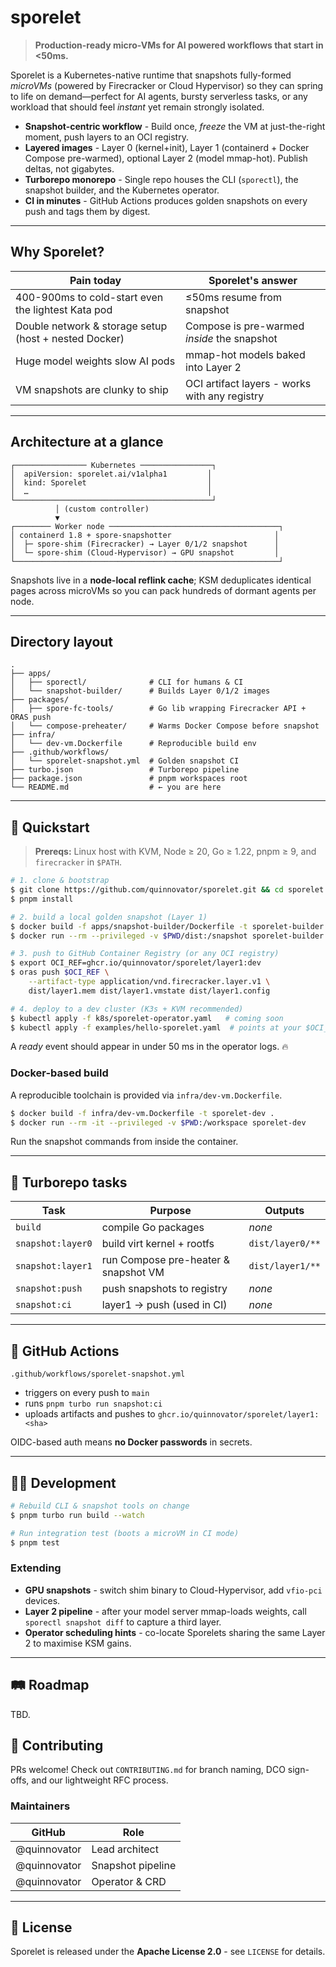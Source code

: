 # sporelet

> **Production-ready micro-VMs for AI powered workflows that start in <50ms.**

Sporelet is a Kubernetes-native runtime that snapshots fully-formed _microVMs_ (powered by Firecracker or Cloud Hypervisor) so they can spring to life on demand—perfect for AI agents, bursty serverless tasks, or any workload that should feel _instant_ yet remain strongly isolated.

- **Snapshot-centric workflow** - Build once, _freeze_ the VM at just-the-right moment, push layers to an OCI registry.
- **Layered images** - Layer 0 (kernel+init), Layer 1 (containerd + Docker Compose pre-warmed), optional Layer 2 (model mmap-hot). Publish deltas, not gigabytes.
- **Turborepo monorepo** - Single repo houses the CLI (`sporectl`), the snapshot builder, and the Kubernetes operator.
- **CI in minutes** - GitHub Actions produces golden snapshots on every push and tags them by digest.

---

## Why Sporelet?

| Pain today                                            | Sporelet's answer                             |
| ----------------------------------------------------- | --------------------------------------------- |
| 400-900ms to cold-start even the lightest Kata pod    | ≤50ms resume from snapshot                    |
| Double network & storage setup (host + nested Docker) | Compose is pre-warmed _inside_ the snapshot   |
| Huge model weights slow AI pods                       | mmap-hot models baked into Layer 2            |
| VM snapshots are clunky to ship                       | OCI artifact layers - works with any registry |

---

## Architecture at a glance

```text
┌──────────────── Kubernetes ────────────────┐
│  apiVersion: sporelet.ai/v1alpha1         │
│  kind: Sporelet                           │
│  …                                        │
└────────────────────────────────────────────┘
          │ (custom controller)
          ▼
┌──────── Worker node ──────────────────────────────────────┐
│ containerd 1.8 + spore-snapshotter                       │
│  ├─ spore-shim (Firecracker) → Layer 0/1/2 snapshot      │
│  └─ spore-shim (Cloud-Hypervisor) → GPU snapshot         │
└───────────────────────────────────────────────────────────┘
```

Snapshots live in a **node-local reflink cache**; KSM deduplicates identical pages across microVMs so you can pack hundreds of dormant agents per node.

---

## Directory layout

```text
.
├── apps/
│   ├── sporectl/              # CLI for humans & CI
│   └── snapshot-builder/      # Builds Layer 0/1/2 images
├── packages/
│   ├── spore-fc-tools/        # Go lib wrapping Firecracker API + ORAS push
│   └── compose-preheater/     # Warms Docker Compose before snapshot
├── infra/
│   └── dev-vm.Dockerfile      # Reproducible build env
├── .github/workflows/
│   └── sporelet-snapshot.yml  # Golden snapshot CI
├── turbo.json                 # Turborepo pipeline
├── package.json               # pnpm workspaces root
└── README.md                  # ← you are here
```

---

## 🚀 Quickstart

> **Prereqs:** Linux host with KVM, Node ≥ 20, Go ≥ 1.22, pnpm ≥ 9, and `firecracker` in `$PATH`.

```bash
# 1. clone & bootstrap
$ git clone https://github.com/quinnovator/sporelet.git && cd sporelet
$ pnpm install

# 2. build a local golden snapshot (Layer 1)
$ docker build -f apps/snapshot-builder/Dockerfile -t sporelet-builder .
$ docker run --rm --privileged -v $PWD/dist:/snapshot sporelet-builder

# 3. push to GitHub Container Registry (or any OCI registry)
$ export OCI_REF=ghcr.io/quinnovator/sporelet/layer1:dev
$ oras push $OCI_REF \
    --artifact-type application/vnd.firecracker.layer.v1 \
    dist/layer1.mem dist/layer1.vmstate dist/layer1.config

# 4. deploy to a dev cluster (K3s + KVM recommended)
$ kubectl apply -f k8s/sporelet-operator.yaml   # coming soon
$ kubectl apply -f examples/hello-sporelet.yaml  # points at your $OCI_REF
```

A _ready_ event should appear in under 50 ms in the operator logs. 🔥

### Docker-based build

A reproducible toolchain is provided via `infra/dev-vm.Dockerfile`.

```bash
$ docker build -f infra/dev-vm.Dockerfile -t sporelet-dev .
$ docker run --rm -it --privileged -v $PWD:/workspace sporelet-dev
```

Run the snapshot commands from inside the container.


---

## 🔧 Turborepo tasks

| Task              | Purpose                              | Outputs          |
| ----------------- | ------------------------------------ | ---------------- |
| `build`           | compile Go packages                  | _none_           |
| `snapshot:layer0` | build virt kernel + rootfs           | `dist/layer0/**` |
| `snapshot:layer1` | run Compose pre-heater & snapshot VM | `dist/layer1/**` |
| `snapshot:push`   | push snapshots to registry           | _none_           |
| `snapshot:ci`     | layer1 → push (used in CI)           | _none_           |

---

## 🤖 GitHub Actions

`.github/workflows/sporelet-snapshot.yml`

- triggers on every push to `main`
- runs `pnpm turbo run snapshot:ci`
- uploads artifacts and pushes to `ghcr.io/quinnovator/sporelet/layer1:<sha>`

OIDC-based auth means **no Docker passwords** in secrets.

---

## 🧑‍💻 Development

```bash
# Rebuild CLI & snapshot tools on change
$ pnpm turbo run build --watch

# Run integration test (boots a microVM in CI mode)
$ pnpm test
```

### Extending

- **GPU snapshots** - switch shim binary to Cloud-Hypervisor, add `vfio-pci` devices.
- **Layer 2 pipeline** - after your model server mmap-loads weights, call `sporectl snapshot diff` to capture a third layer.
- **Operator scheduling hints** - co-locate Sporelets sharing the same Layer 2 to maximise KSM gains.

---

## 🛤 Roadmap

TBD.

## 🤝 Contributing

PRs welcome! Check out `CONTRIBUTING.md` for branch naming, DCO sign-offs, and our lightweight RFC process.

### Maintainers

| GitHub       | Role              |
| ------------ | ----------------- |
| @quinnovator | Lead architect    |
| @quinnovator | Snapshot pipeline |
| @quinnovator | Operator & CRD    |

---

## 📜 License

Sporelet is released under the **Apache License 2.0** - see `LICENSE` for details.

